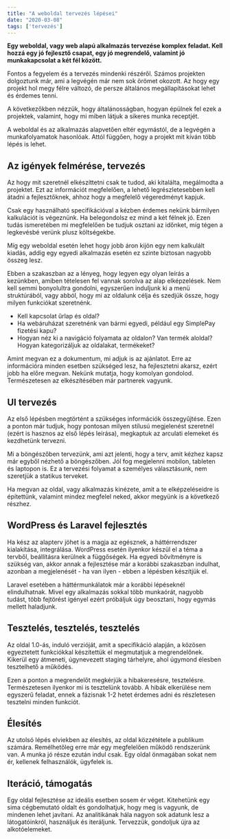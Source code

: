 ```yaml
---
title: "A weboldal tervezés lépései"
date: "2020-03-08"
tags: ['tervezés']
---
```


**Egy weboldal, vagy web alapú alkalmazás tervezése komplex feladat. Kell hozzá egy jó fejlesztő csapat, egy jó megrendelő, valamint jó munkakapcsolat a két fél között.**

Fontos a fegyelem és a tervezés mindenki részéről. Számos projekten dolgoztunk már, ami a legvégén már nem sok örömet okozott. Az hogy egy projekt hol megy félre változó, de persze általános megállapításokat lehet és érdemes tenni.

A következőkben nézzük, hogy általánosságban, hogyan épülnek fel ezek a projektek, valamint, hogy mi miben látjuk a sikeres munka receptjét.

A weboldal és az alkalmazás alapvetően eltér egymástól, de a legvégén a munkafolyamatok hasonlóak. Attól függően, hogy a projekt mit kíván több lépés is lehet.

## Az igények felmérése, tervezés

Az hogy mit szeretnél elkészíttetni csak te tudod, aki kitalálta, megálmodta a projektet. Ezt az információt megfelelően, a lehető legrészletesebben kell átadni a fejlesztőknek, ahhoz hogy a megfelelő végeredményt kapjuk.

Csak egy használható specifikációval a kézben érdemes nekünk bármilyen kalkulációt is végeznünk. Ha belegondolsz ez mind a két félnek jó. Ezen tudás ismeretében mi megfelelően be tudjuk osztani az időnket, míg tégen a legkevésbé verünk plusz költségekbe.

Míg egy weboldal esetén lehet hogy jobb áron kijön egy nem kalkulált kiadás, addig egy egyedi alkalmazás esetén ez szinte biztosan nagyobb összeg lesz.

Ebben a szakaszban az a lényeg, hogy legyen egy olyan leírás a kezünkben, amiben tételesen fel vannak sorolva az alap elképzelések. Nem kell semmi bonyolultra gondolni, egyszerűen induljunk ki a menü struktúrából, vagy abból, hogy mi az oldalunk célja és szedjük össze, hogy milyen funkciókat szeretnénk.

- Kell kapcsolat űrlap és oldal?
- Ha webáruházat szeretnénk van bármi egyedi, például egy SimplePay fizetési kapu?
- Hogyan néz ki a navigáció folyamata az oldalon? Van termék aloldal? Hogyan kategorizáljuk az oldalakat, termékeket?

Amint megvan ez a dokumentum, mi adjuk is az ajánlatot. Erre az információra minden esetben szükséged lesz, ha fejlesztetni akarsz, ezért jobb ha előre megvan. Nekünk mutatja, hogy komolyan gondolod. Természetesen az elkészítésében már partnerek vagyunk.

## UI tervezés

Az első lépésben megtörtént a szükséges információk összegyűjtése. Ezen a ponton már tudjuk, hogy pontosan milyen stílusú megjelenést szeretnél (ezért is hasznos az első lépés leírása), megkaptuk az arculati elemeket és kezdhetünk tervezni.

Mi a böngészőben tervezünk, ami azt jelenti, hogy a terv, amit kézhez kapsz már egyből nézhető a böngészőben. Jól fog megjelenni mobilon, tableten és laptopon is. Ez a tervezési folyamat a személyes választásunk, nem szeretjük a statikus terveket.

Ha megvan az oldal, vagy alkalmazás kinézete, amit a te elképzeléseidre is építettünk, valamint mindez megfelel neked, akkor megyünk is a következő részhez.

## WordPress és Laravel fejlesztés

Ha kész az alapterv jöhet is a magja az egésznek, a háttérrendszer kialakítása, integrálása. WordPress esetén ilyenkor készül el a téma a tervből, beállításra kerülnek a függőségek. Ha egyedi bővítményre is szükség van, akkor annak a fejlesztése már a korábbi szakaszban indulhat, azonban a megjelenését - ha van ilyen - ebben a lépésben készítjük el.

Laravel esetében a háttérmunkálatok már a korábbi lépéseknél elindulhatnak. Mivel egy alkalmazás sokkal több munkaórát, nagyobb tudást, több fejtörést igényel ezért próbáljuk úgy beosztani, hogy egymás mellett haladjunk.

## Tesztelés, tesztelés, tesztelés

Az oldal 1.0-ás, induló verzióját, amit a specifikáció alapján, a közösen egyeztetett funkciókkal készítettük el megmutatjuk a megrendelőnek. Kikerül egy átmeneti, úgynevezett staging tárhelyre, ahol úgymond élesben tesztelhető a működés.

Ezen a ponton a megrendelőt megkérjük a hibakeresésre, tesztelésre. Természetesen ilyenkor mi is tesztelünk tovább. A hibák elkerülése nem egyszerű feladat, ennek a fázisnak 1-2 hetet érdemes adni és részletesen tesztelni minden funkciót.

## Élesítés

Az utolsó lépés elviekben az élesítés, az oldal közzététele a publikum számára. Remélhetőleg erre már egy megfelelően működő rendszerünk van. A munka jó része ezután indul csak. Egy oldal önmagában sokat nem ér, kellenek felhasználók, ügyfelek is.

## Iteráció, támogatás

Egy oldal fejlesztése az ideális esetben sosem ér véget. Kitehetünk egy sima cégbemutató oldalt és gondolhatjuk, hogy meg is vagyunk, de mindenen lehet javítani. Az analitikának hála nagyon sok adatunk lesz a látogatóinkról, használjuk és iteráljunk. Tervezzük, gondoljuk újra az alkotóelemeket.
